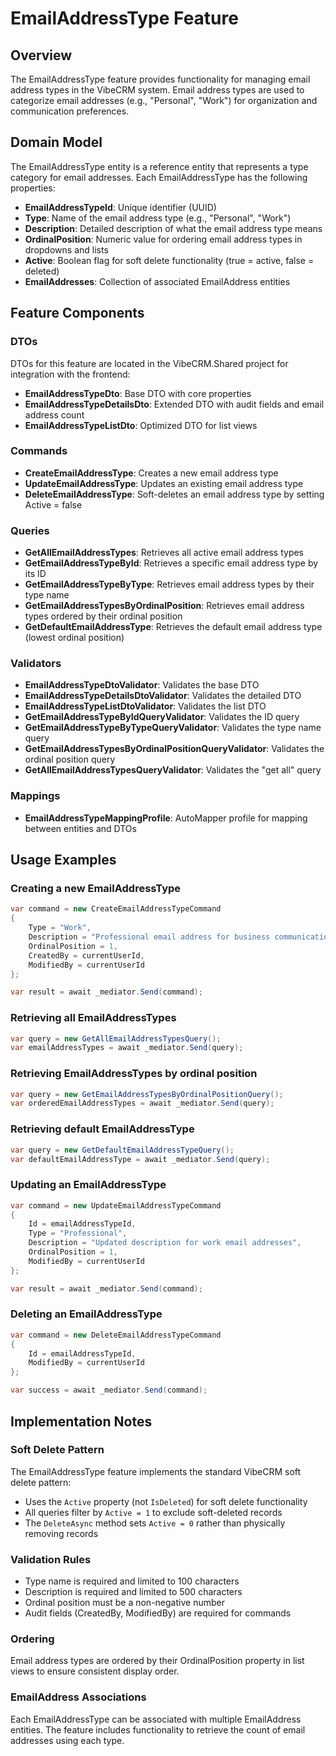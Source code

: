 # EmailAddressType Feature

## Overview
The EmailAddressType feature provides functionality for managing email address types in the VibeCRM system. Email address types are used to categorize email addresses (e.g., "Personal", "Work") for organization and communication preferences.

## Domain Model
The EmailAddressType entity is a reference entity that represents a type category for email addresses. Each EmailAddressType has the following properties:

- **EmailAddressTypeId**: Unique identifier (UUID)
- **Type**: Name of the email address type (e.g., "Personal", "Work")
- **Description**: Detailed description of what the email address type means
- **OrdinalPosition**: Numeric value for ordering email address types in dropdowns and lists
- **Active**: Boolean flag for soft delete functionality (true = active, false = deleted)
- **EmailAddresses**: Collection of associated EmailAddress entities

## Feature Components

### DTOs
DTOs for this feature are located in the VibeCRM.Shared project for integration with the frontend:
- **EmailAddressTypeDto**: Base DTO with core properties
- **EmailAddressTypeDetailsDto**: Extended DTO with audit fields and email address count
- **EmailAddressTypeListDto**: Optimized DTO for list views

### Commands
- **CreateEmailAddressType**: Creates a new email address type
- **UpdateEmailAddressType**: Updates an existing email address type
- **DeleteEmailAddressType**: Soft-deletes an email address type by setting Active = false

### Queries
- **GetAllEmailAddressTypes**: Retrieves all active email address types
- **GetEmailAddressTypeById**: Retrieves a specific email address type by its ID
- **GetEmailAddressTypeByType**: Retrieves email address types by their type name
- **GetEmailAddressTypesByOrdinalPosition**: Retrieves email address types ordered by their ordinal position
- **GetDefaultEmailAddressType**: Retrieves the default email address type (lowest ordinal position)

### Validators
- **EmailAddressTypeDtoValidator**: Validates the base DTO
- **EmailAddressTypeDetailsDtoValidator**: Validates the detailed DTO
- **EmailAddressTypeListDtoValidator**: Validates the list DTO
- **GetEmailAddressTypeByIdQueryValidator**: Validates the ID query
- **GetEmailAddressTypeByTypeQueryValidator**: Validates the type name query
- **GetEmailAddressTypesByOrdinalPositionQueryValidator**: Validates the ordinal position query
- **GetAllEmailAddressTypesQueryValidator**: Validates the "get all" query

### Mappings
- **EmailAddressTypeMappingProfile**: AutoMapper profile for mapping between entities and DTOs

## Usage Examples

### Creating a new EmailAddressType
```csharp
var command = new CreateEmailAddressTypeCommand
{
    Type = "Work",
    Description = "Professional email address for business communications",
    OrdinalPosition = 1,
    CreatedBy = currentUserId,
    ModifiedBy = currentUserId
};

var result = await _mediator.Send(command);
```

### Retrieving all EmailAddressTypes
```csharp
var query = new GetAllEmailAddressTypesQuery();
var emailAddressTypes = await _mediator.Send(query);
```

### Retrieving EmailAddressTypes by ordinal position
```csharp
var query = new GetEmailAddressTypesByOrdinalPositionQuery();
var orderedEmailAddressTypes = await _mediator.Send(query);
```

### Retrieving default EmailAddressType
```csharp
var query = new GetDefaultEmailAddressTypeQuery();
var defaultEmailAddressType = await _mediator.Send(query);
```

### Updating an EmailAddressType
```csharp
var command = new UpdateEmailAddressTypeCommand
{
    Id = emailAddressTypeId,
    Type = "Professional",
    Description = "Updated description for work email addresses",
    OrdinalPosition = 1,
    ModifiedBy = currentUserId
};

var result = await _mediator.Send(command);
```

### Deleting an EmailAddressType
```csharp
var command = new DeleteEmailAddressTypeCommand
{
    Id = emailAddressTypeId,
    ModifiedBy = currentUserId
};

var success = await _mediator.Send(command);
```

## Implementation Notes

### Soft Delete Pattern
The EmailAddressType feature implements the standard VibeCRM soft delete pattern:
- Uses the `Active` property (not `IsDeleted`) for soft delete functionality
- All queries filter by `Active = 1` to exclude soft-deleted records
- The `DeleteAsync` method sets `Active = 0` rather than physically removing records

### Validation Rules
- Type name is required and limited to 100 characters
- Description is required and limited to 500 characters
- Ordinal position must be a non-negative number
- Audit fields (CreatedBy, ModifiedBy) are required for commands

### Ordering
Email address types are ordered by their OrdinalPosition property in list views to ensure consistent display order.

### EmailAddress Associations
Each EmailAddressType can be associated with multiple EmailAddress entities. The feature includes functionality to retrieve the count of email addresses using each type.
